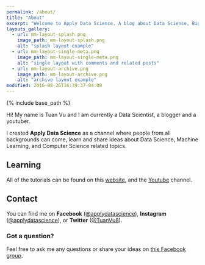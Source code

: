 ```yaml
---
permalink: /about/
title: "About"
excerpt: "Welcome to Apply Data Science. A blog about Data Science, Big Data and Machine Learning topic."
layouts_gallery:
  - url: mm-layout-splash.png
    image_path: mm-layout-splash.png
    alt: "splash layout example"
  - url: mm-layout-single-meta.png
    image_path: mm-layout-single-meta.png
    alt: "single layout with comments and related posts"
  - url: mm-layout-archive.png
    image_path: mm-layout-archive.png
    alt: "archive layout example"
modified: 2016-08-26T16:39:37-04:00
---
```


{% include base_path %}


Hi! My name is Tuan Vu and I am currently a Data Scientist, a blogger and a youtuber.

I created __Apply Data Science__ as a channel where people from all backgrounds can come, learn and share ideas about Data Science, Machine Learning, and Computer Science related topics.

## Learning

All of the tutorials can be found on this [website](https://www.applydatascience.com/), and the [Youtube](https://www.youtube.com/channel/UCiWjUAmiF3v91NbHOKuPNow) channel.

## Contact

You can find me on __Facebook__ ([@applydatascience](https://www.facebook.com/applydatascience/)), __Instagram__ ([@applydatascience](https://www.instagram.com/applydatascience/)), or __Twitter__ ([@TuanVu8](https://twitter.com/TuanVu8)).

### Got a question?

Feel free to ask me any questions or share your ideas on [this Facebook group](https://www.facebook.com/groups/542662596159086/).
